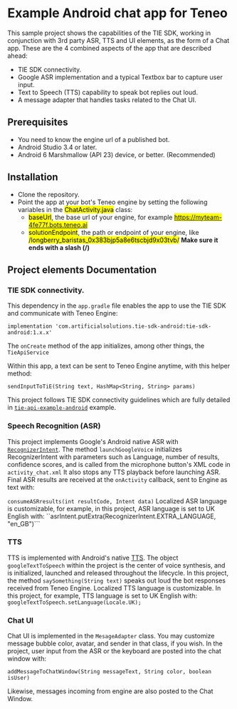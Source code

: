 # Example Android chat app for Teneo
This sample project shows the capabilities of the TIE SDK, working in conjunction with 3rd party ASR, TTS and UI elements, as the form of a Chat app. These are the 4 combined aspects of the app that are described ahead:
   - TIE SDK connectivity.
   - Google ASR implementation and a typical Textbox bar to capture user input. 
   - Text to Speech (TTS) capability to speak bot replies out loud.
   - A message adapter that handles tasks related to the Chat UI.


## Prerequisites
   - You need to know the engine url of a published bot.
   - Android Studio 3.4 or later.
   - Android 6 Marshmallow (API 23) device, or better. (Recommended)

## Installation
   - Clone the repository.
   - Point the app at your bot's Teneo engine by setting the following variables in the <mark>ChatActivity.java</mark> class:
      - <mark>baseUrl</mark>, the base url of your engine, for example <mark>https://myteam-4fe77f.bots.teneo.ai</mark>
      - <mark>solutionEndpoint</mark>, the path or endpoint of your engine, like <mark>/longberry_baristas_0x383bjp5a8e6tscbjd9x03tvb/</mark> **Make sure it ends with a slash (/)**


## Project elements Documentation
### TIE SDK connectivity.
This dependency in the ```app.gradle``` file enables the app to use the TIE SDK and communicate with Teneo Engine:
```
implementation 'com.artificialsolutions.tie-sdk-android:tie-sdk-android:1.x.x'
```
The ```onCreate``` method of the app initializes, among other things, the ```TieApiService```

Within this app, a text can be sent to Teneo Engine anytime, with this helper method:
```
sendInputToTiE(String text, HashMap<String, String> params)
```
This project follows TIE SDK connectivity guidelines which are fully detailed in [```tie-api-example-android```](https://github.com/artificialsolutions/tie-api-example-android) example.

### Speech Recognition (ASR)
This project implements Google's Android native ASR with [```RecognizerIntent```](https://developer.android.com/reference/android/speech/RecognizerIntent).
The method ```launchGoogleVoice``` initializes RecognizerIntent with parameters such as Language, number of results, confidence scores, and is called from the microphone button's XML code in ```activity_chat.xml``` It also stops any TTS playback before launching ASR.
Final ASR results are received at the ```onActivity``` callback, sent to Engine as text with:

```consumeASRresults(int resultCode, Intent data)```
Localized ASR language is customizable, for example, in this project, ASR language is set to UK English with: ``asrIntent.putExtra(RecognizerIntent.EXTRA_LANGUAGE, "en_GB")```

### TTS
TTS is implemented with Android's native [TTS](https://developer.android.com/reference/android/speech/tts/TextToSpeech). The object ```googleTextToSpeech``` within the project is the center of voice synthesis, and is initialized, launched and released throughout the lifecycle.
In this project, the method ```saySomething(String text)```  speaks out loud the bot responses received from Teneo Engine.
Localized TTS language is customizable. In this project, for example, TTS language is set to UK English with: ```googleTextToSpeech.setLanguage(Locale.UK);```

### Chat UI
Chat UI is implemented in the ```MesageAdapter``` class. You may customize message bubble color, avatar, and sender in that class, if you wish. 
In the project, user input from the ASR or the keyboard are posted into the chat window with:
```
addMessageToChatWindow(String messageText, String color, boolean isUser)
```
Likewise, messages incoming from engine are also posted to the Chat Window.
